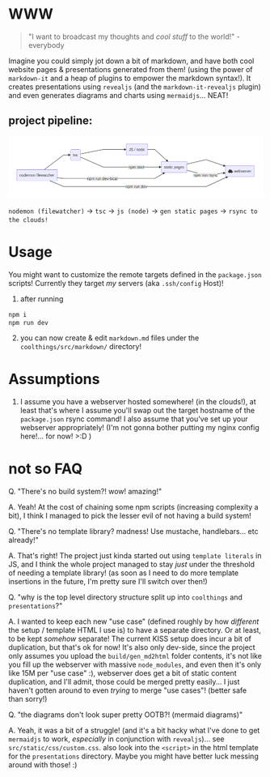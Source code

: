# WWW

> "I want to broadcast my thoughts and _cool stuff_ to the world!" - everybody

Imagine you could simply jot down a bit of markdown, and have both cool website pages & presentations generated from them! (using the power of `markdown-it` and a heap of plugins to empower the markdown syntax!). It creates presentations using `revealjs` (and the `markdown-it-revealjs` plugin) and even generates diagrams and charts using `mermaidjs`... NEAT!

## project pipeline:

![`nodemon (filewatcher)` -> `tsc` -> `js (node)` -> `gen static pages` -> `rsync to the clouds!`](README/pipeline.png)

`nodemon (filewatcher)` -> `tsc` -> `js (node)` -> `gen static pages` -> `rsync to the clouds!`

# Usage

You might want to customize the remote targets defined in the `package.json` scripts! Currently they target _my_ servers (aka `.ssh/config` Host)!

1. after running

```shell
npm i
npm run dev
```
2. you can now create & edit `markdown.md` files under the `coolthings/src/markdown/` directory!

# Assumptions

1. I assume you have a webserver hosted somewhere! (in the clouds!), at least that's where I assume you'll swap out the target hostname of the `package.json` rsync command! I also assume that you've set up your webserver appropriately! (I'm not gonna bother putting my nginx config here!... for now! >:D )

# not so FAQ

Q. "There's no build system?! wow! amazing!"

A. Yeah! At the cost of chaining some npm scripts (increasing complexity a bit), I think I managed to pick the lesser evil of not having a build system!

Q. "There's no template library? madness! Use mustache, handlebars... etc already!"

A. That's right! The project just kinda started out using `template literals` in JS, and I think the whole project managed to stay _just_ under the threshold of needing a template library! (as soon as I need to do more template insertions in the future, I'm pretty sure I'll switch over then!)

Q. "why is the top level directory structure split up into `coolthings` and `presentations`?"

A. I wanted to keep each new "use case" (defined roughly by how _different_ the setup / template HTML I use is) to have a separate directory. Or at least, to be kept _somehow_ separate! The current KISS setup does incur a bit of duplication, but that's ok for now! It's also only dev-side, since the project only assumes you upload the `build/gen_md2html` folder contents, it's not like you fill up the webserver with massive `node_modules`, and even then it's only like 15M per "use case" :), webserver does get a bit of static content duplication, and I'll admit, those could be merged pretty easily... I just haven't gotten around to even _trying_ to merge "use cases"! (better safe than sorry!)

Q. "the diagrams don't look super pretty OOTB?! (mermaid diagrams)"

A. Yeah, it was a bit of a struggle! (and it's a bit hacky what I've done to get `mermaidjs` to work, _especially_ in conjunction with `revealjs`)... see `src/static/css/custom.css`. also look into the `<script>` in the html template for the `presentations` directory. Maybe you might have better luck messing around with those! :)
